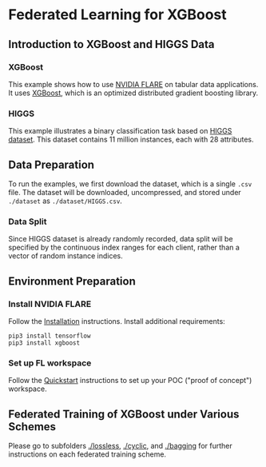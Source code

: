 # Federated Learning for XGBoost 

## Introduction to XGBoost and HIGGS Data

### XGBoost
This example shows how to use [NVIDIA FLARE](https://nvflare.readthedocs.io/en/main/index.html) on tabular data applications.
It uses [XGBoost](https://github.com/dmlc/xgboost),
which is an optimized distributed gradient boosting library.

### HIGGS
This example illustrates a binary classification task based on [HIGGS dataset](https://archive.ics.uci.edu/ml/datasets/HIGGS). This dataset contains 11 million instances, each with 28 attributes.

## Data Preparation
To run the examples, we first download the dataset, which is a single `.csv` file. The dataset will be downloaded, uncompressed, and stored under `./dataset` as `./dataset/HIGGS.csv`.

### Data Split
Since HIGGS dataset is already randomly recorded, data split will be specified by the continuous index ranges for each client, rather than a vector of random instance indices.

## Environment Preparation
### Install NVIDIA FLARE
Follow the [Installation](https://nvflare.readthedocs.io/en/main/quickstart.html) instructions.
Install additional requirements:
```
pip3 install tensorflow
pip3 install xgboost
```

### Set up FL workspace

Follow the [Quickstart](https://nvflare.readthedocs.io/en/main/quickstart.html) instructions to set up your POC ("proof of concept") workspace.

## Federated Training of XGBoost under Various Schemes
Please go to subfolders [./lossless](./lossless), [./cyclic](./cyclic), and [./bagging](./bagging) for further instructions on each federated training scheme.
